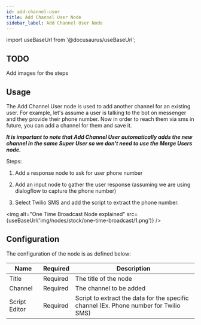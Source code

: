 ```yaml
---
id: add-channel-user
title: Add Channel User Node
sidebar_label: Add Channel User Node
---
```


import useBaseUrl from '@docusaurus/useBaseUrl';

## TODO
Add images for the steps

## Usage

The Add Channel User node is used to add another channel for an existing user. For example, let's assume a user is talking to the bot on messenger and they provide their phone number. Now in order to reach them via sms in future, you can add a channel for them and save it.

_**It is important to note that Add Channel User automatically adds the new channel in the same Super User so we don't need to use the Merge Users node.**_

Steps:

1. Add a response node to ask for user phone number

2. Add an input node to gather the user response (assuming we are using dialogflow to capture the phone number)

3. Select Twilio SMS and add the script to extract the phone number.

<img alt="One Time Broadcast Node explained" src={useBaseUrl('img/nodes/stock/one-time-broadcast/1.png')} />

## Configuration

The configuration of the node is as defined below:

| Name          | Required |                      Description                                     |
| ------------- | -------- | -------------------------------------------------------------------- |
| Title         | Required | The title of the node                                                |
| Channel       | Required | The channel to be added                                              |
| Script Editor | Required | Script to extract the data for the specific channel (Ex. Phone number for Twilio SMS) |
